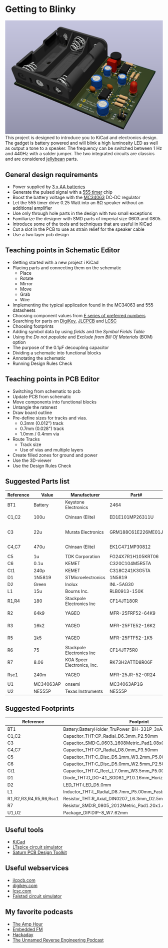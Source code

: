 # Getting to Blinky
![Rendering of the pcb](graphics\pcb_render.png)
This project is designed to introduce you to KiCad and electronics design. The gadget is battery powered and will blink a high luminosity LED as well as output a tone to a speaker. The frequency can be switched between 1 Hz and 440Hz with a solder jumper. The two integrated circuits are classics and are considered [jellybean](https://forum.digikey.com/t/what-are-jellybean-electronic-components/46180) parts.

## General design requirements
* Power supplied by [3 x AA batteries](https://www.digikey.no/en/products/detail/keystone-electronics/2464/303813)
* Generate the pulsed signal with a [555 timer](.\datasheets\ne555.pdf) chip
* Boost the battery voltage with the [MC34063](.\datasheets\MC34063A-D.pdf) DC-DC regulator
* Let the 555 timer drive 0.25 Watt into an 8Ω speaker without an additional amplifier
* Use only through hole parts in the design with two small exceptions
* Familiarize the designer with SMD parts of imperial size 0603 and 0805.
* Introduce some of the tools and techniques that are useful in KiCad
* Cut a slot in the PCB to use as strain relief for the speaker cable
* Use a two layer pcb design

## Teaching points in Schematic Editor
* Getting started with a new project i KiCad
* Placing parts and connecting them on the schematic
    * Place
    * Rotate
    * Mirror
    * Move
    * Grab
    * Wire
* Implementing the typical application found in the MC34063 and 555 datasheets
* Choosing component values from [E series of preferred numbers](https://en.wikipedia.org/wiki/E_series_of_preferred_numbers)
* Searching for parts on [DigiKey](https://digikey.com), [JLCPCB](https://jlcpcb.com/parts) and [LCSC](https://www.lcsc.com/)
* Choosing footprints
* Adding symbol data by using *fields* and the *Symbol Fields Table*
* Using the *Do not populate* and *Exclude from Bill Of Materials* (BOM) option
* The purpose of the 0.1µF decoupling capacitor
* Dividing a schematic into functional blocks
* Annotating the schematic
* Running Design Rules Check

## Teaching points in PCB Editor
* Switching from schematic to pcb
* Update PCB from schematic
* Move components into functional blocks
* Untangle the ratsnest
* Draw board outline
* Pre-define sizes for tracks and vias.
    * 0.3mm (0.012") track
    * 0.7mm (0.028") track
    * 1.0mm / 0.4mm via
* Route Tracks
    * Track size
    * Use of vias and multiple layers
* Create filled zones for ground and power
* Use the 3D-viewer
* Use the Design Rules Check


## Suggested Parts list

|Reference|Value|Manufacturer|Part#|DigiKey#|Qty|
|----------|----------|----------|----------|----------|----------|
|BT1|Battery|Keystone Electronics|2464|36-2464-ND|1|
|C1,C2|100u|Chinsan (Elite)|ED1E101MP26311U|4191-ED1E101MP26311UCT-ND|2|
|C3|22u|Murata Electronics|GRM188C61E226ME01J|490-GRM188C61E226ME01JCT-ND|1|
|C4,C7|470u|Chinsan (Elite)|EK1C471MP30812|4191-EK1C471MP30812CT-ND|2|
|C5|1u|TDK Corporation|FG24X7R1H105KRT06|445-173374-1-ND|1|
|C6|0.1u|KEMET|C320C104M5R5TA|399-9776-ND|1|
|Ct1|240p|KEMET|C318C241K3G5TA|C318C241K3G5TA-ND|1|
|D1|1N5819|STMicroelectronics|1N5819|497-6610-1-ND|1|
|D2|Green|Inolux|INL-5AG30|1830-1011-ND|1|
|L1|15u|Bourns Inc.|RLB0913-150K|RLB0913-150K-ND|1|
|R1,R4|180|Stackpole Electronics Inc|CF14JT180R|CF14JT180RCT-ND|2|
|R2|64k9|YAGEO|MFR-25FRF52-64K9|13-MFR-25FRF52-64K9CT-ND|1|
|R3|16k2|YAGEO|MFR-25FTE52-16K2|13-MFR-25FTE52-16K2CT-ND|1|
|R5|1k5|YAGEO|MFR-25FTF52-1K5|13-MFR-25FTF52-1K5CT-ND|1|
|R6|75|Stackpole Electronics Inc|CF14JT75R0|CF14JT75R0CT-ND|1|
|R7|8.06|KOA Speer Electronics, Inc.|RK73H2ATTD8R06F|2019-RK73H2ATTD8R06FCT-ND|1|
|Rsc1|240m|YAGEO|MFR-25JR-52-0R24|13-MFR-25JR-52-0R24CT-ND|1|
|U1|MC34063AP|onsemi|MC34063AP1G|MC34063AP1GOS-ND|1|
|U2|NE555P|Texas Instruments|NE555P|296-NE555P-ND|1|


## Suggested Footprints
|Reference|Footprint|
|--------|-------|
|BT1|Battery:BatteryHolder_TruPower_BH-331P_3xAA|
|C1,C2|Capacitor_THT:CP_Radial_D6.3mm_P2.50mm|
|C3|Capacitor_SMD:C_0603_1608Metric_Pad1.08x0.95mm_HandSolder|
|C4,C7|Capacitor_THT:CP_Radial_D8.0mm_P3.50mm|
|C5|Capacitor_THT:C_Disc_D5.1mm_W3.2mm_P5.00mm|
|C6|Capacitor_THT:C_Disc_D5.0mm_W2.5mm_P2.50mm|
|Ct1|Capacitor_THT:C_Rect_L7.0mm_W3.5mm_P5.00mm|
|D1|Diode_THT:D_DO-41_SOD81_P10.16mm_Horizontal|
|D2|LED_THT:LED_D5.0mm|
|L1|Inductor_THT:L_Radial_D8.7mm_P5.00mm_Fastron_07HCP|
|R1,R2,R3,R4,R5,R6,Rsc1|Resistor_THT:R_Axial_DIN0207_L6.3mm_D2.5mm_P10.16mm_Horizontal|
|R7|Resistor_SMD:R_0805_2012Metric_Pad1.20x1.40mm_HandSolder|
|U1,U2|Package_DIP:DIP-8_W7.62mm|

## Useful tools
* [KiCad](https://www.kicad.org/)
* [LTspice circuit simulator](https://www.analog.com/en/resources/design-tools-and-calculators/ltspice-simulator.html)
* [Saturn PCB Design Toolkit](https://saturnpcb.com/saturn-pcb-toolkit/)

## Useful webservices
* [jlcpcb.com](https://jlcpcb.com/)
* [digikey.com](https://www.digikey.com)
* [lcsc.com](https://www.lcsc.com/)
* [Falstad circuit simulator](https://www.falstad.com/circuit/circuitjs.html)


## My favorite podcasts
* [The Amp Hour](https://theamphour.com/)
* [Embedded FM](https://embedded.fm/)
* [Hackaday](https://hackaday.com/tag/hackaday-podcast/)
* [The Unnamed Reverse Engineering Podcast](https://unnamedre.com/)